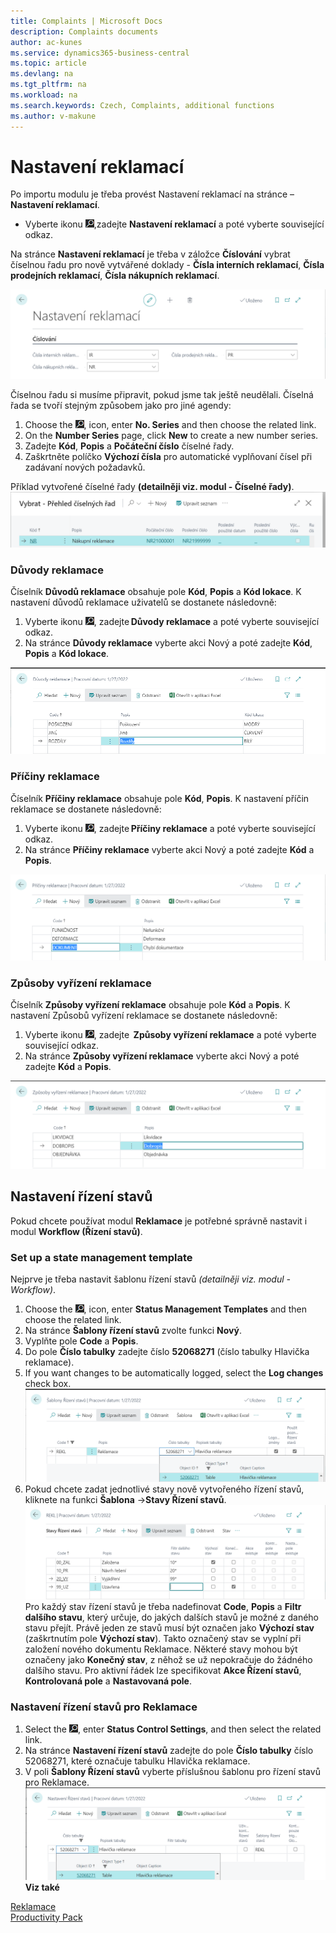 ```yaml
---
title: Complaints | Microsoft Docs
description: Complaints documents
author: ac-kunes
ms.service: dynamics365-business-central
ms.topic: article
ms.devlang: na
ms.tgt_pltfrm: na
ms.workload: na
ms.search.keywords: Czech, Complaints, additional functions
ms.author: v-makune
---
```


# Nastavení reklamací

Po importu modulu je třeba provést Nastavení reklamací na stránce – **Nastavení reklamací**.

- Vyberte ikonu ![Žárovky, která otevře funkci Řekněte mi](media/ui-search/search_small.png "Řekněte mi, co chcete dělat"),zadejte **Nastavení reklamací** a poté vyberte související odkaz.

Na stránce **Nastavení reklamací** je třeba v záložce **Číslování** vybrat číselnou řadu pro nově vytvářené doklady - **Čísla interních reklamací**, **Čísla prodejních reklamací**, **Čísla nákupních reklamací**.

![Nastavení reklamací](media/complaints-setup.png)

Číselnou řadu si musíme připravit, pokud jsme tak ještě neudělali. Číselná řada se tvoří stejným způsobem jako pro jiné agendy:

1. Choose the ![Lightbulb that opens the Tell Me feature.](media/ui-search/search_small.png "Tell me what you want to do"), icon, enter **No. Series** and then choose the related link.
2. On the **Number Series** page, click **New** to create a new number series.
3. Zadejte **Kód**, **Popis** a **Počáteční číslo** číselné řady.
4. Zaškrtněte políčko **Výchozí čísla** pro automatické vyplňovaní čísel při zadávaní nových požadavků.

Příklad vytvořené číselné řady **(detailněji viz. modul - Číselné řady)**.
![Vytvořená číslená řada](media/complaints-no.series.png)

### Důvody reklamace

Číselník **Důvodů reklamace** obsahuje pole **Kód**, **Popis** a **Kód lokace**. K nastavení důvodů reklamace uživatelů se dostanete následovně:

1. Vyberte ikonu ![Žárovky, která otevře funkci Řekněte mi](media/ui-search/search_small.png "Řekněte mi, co chcete dělat"), zadejte **Důvody reklamace** a poté vyberte související odkaz.
2. Na stránce **Důvody reklamace** vyberte akci Nový a poté zadejte **Kód**, **Popis** a **Kód lokace**.

![Důvody reklamace](media/complaints-reasons.png)

### Příčiny reklamace

Číselník **Příčiny reklamace** obsahuje pole **Kód**, **Popis**. K nastavení příčin reklamace se dostanete následovně:

1. Vyberte ikonu ![Žárovky, která otevře funkci Řekněte mi](media/ui-search/search_small.png "Řekněte mi, co chcete dělat"), zadejte **Příčiny reklamace** a poté vyberte související odkaz.
2. Na stránce **Příčiny reklamace** vyberte akci Nový a poté zadejte **Kód** a **Popis**.

![Příčiny reklamace](media/complaints-causes.png)
### Způsoby vyřízení reklamace

Číselník **Způsoby vyřízení reklamace** obsahuje pole **Kód** a **Popis**. K nastavení Způsobů vyřízení reklamace se dostanete následovně:

1. Vyberte ikonu ![Žárovky, která otevře funkci Řekněte mi](media/ui-search/search_small.png "Řekněte mi, co chcete dělat"), zadejte  **Způsoby vyřízení reklamace** a poté vyberte související odkaz.
2. Na stránce **Způsoby vyřízení reklamace** vyberte akci Nový a poté zadejte **Kód** a **Popis**.

![Způsoby vyřízení reklamace](media/complaint-fulfilment_methods.png)

## Nastavení řízení stavů

Pokud chcete používat modul **Reklamace** je potřebné správně nastavit i modul **Workflow (Řízení stavů)**.

### Set up a state management template

Nejprve je třeba nastavit šablonu řízení stavů *(detailněji viz. modul - Workflow)*.

1. Choose the ![Lightbulb that opens the Tell Me feature.](media/ui-search/search_small.png "Tell me what you want to do"), icon, enter **Status Management Templates** and then choose the related link.
2. Na stránce **Šablony řízení stavů** zvolte funkci **Nový**.
3. Vyplňte pole **Code** a **Popis**.
4. Do pole **Číslo tabulky** zadejte číslo **52068271** (číslo tabulky Hlavička reklamace).
5. If you want changes to be automatically logged, select the **Log changes** check box.
   ![Šablona řízení stavů](media/complaints-status_management.png)
6. Pokud chcete zadat jednotlivé stavy nově vytvořeného řízení stavů, kliknete na funkci **Šablona** →**Stavy Řízení stavů**.
   ![Stavy řízení stavů](media/complaints-status_mgt._statuses.png)
   Pro každý stav řízení stavů je třeba nadefinovat **Code**, **Popis** a **Filtr dalšího stavu**, který určuje, do jakých dalších stavů je možné z daného stavu přejít. Právě jeden ze stavů musí být označen jako **Výchozí stav** (zaškrtnutím pole **Výchozí stav**). Takto označený stav se vyplní při založení nového dokumentu Reklamace.
   Některé stavy mohou být označeny jako **Konečný stav**, z něhož se už nepokračuje do žádného dalšího stavu.
   Pro aktivní řádek lze specifikovat **Akce Řízení stavů**, **Kontrolovaná pole** a **Nastavovaná pole**.

### Nastavení řízení stavů pro Reklamace

1. Select the ![Light Bulb icon that opens Tell Me feature.](media/ui-search/search_small.png " me what you want to do"), enter **Status Control Settings**, and then select the related link.
2. Na stránce **Nastavení řízení stavů** zadejte do pole **Číslo tabulky** číslo 52068271, které označuje tabulku Hlavička reklamace.
3. V poli **Šablony Řízení stavů** vyberte příslušnou šablonu pro řízení stavů pro Reklamace.
   ![Nastavení řízení stavů](media/complaints-status_mgt._setup.png)
   **Viz také**

[Reklamace](ac-complaints-management.md)  
[Productivity Pack](ac-productivity-pack.md)

